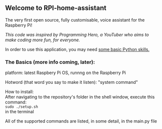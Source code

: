 ## Welcome to RPI-home-assistant
  The very first open source, fully customisable, voice assistant for the Raspberry Pi!

  <i>This code was inspired by Programming Hero, a YouTuber who aims to make coding more fun, for everyone.</i>

In order to use this application, you may need [some basic Python skills.](https://www.learnpython.org/)

### The Basics (more info coming, later):

platform: latest Raspbery Pi OS, runnng on the Raspberry Pi

Hotword (that word you say to make it listen): "system command"

How to install:<br>
After navigating to the repository's folder in the shell window, execute this command:<br>
`sudo ./setup.sh`<br>
in the terminal

All of the supported commands are listed, in some detail, in the main.py file
